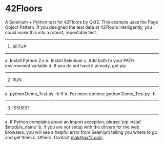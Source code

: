 # 42Floors
A Selenium + Python test for 42Floors by Qxf2. This example uses the Page Object Pattern. 
If you designed the test data at 42Floors intelligently, you could make this into a robust, repeatable test.

---------
1. SETUP
---------
a. Install Python 2.x
b. Install Selenium
c. Add both to your PATH environment variable
d. If you do not have it already, get pip 

-------
2. RUN
-------
a. python Demo_Test.py -b ff
b. For more options: python Demo_Test.py -h  

-----------
3. ISSUES?
-----------
a. If Python complains about an Import exception, please 'pip install $module_name'
b. If you are not setup with the drivers for the web browsers, you will see a helpful error from Selenium telling you where to go and get them
c. Others: Contact mak@qxf2.com



